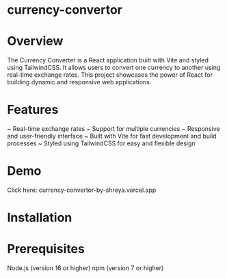 ﻿# currency-convertor

# Overview
The Currency Converter is a React application built with Vite and styled using TailwindCSS. It allows users to convert one currency to another using real-time exchange rates. This project showcases the power of React for building dynamic and responsive web applications.

# Features
~ Real-time exchange rates
~ Support for multiple currencies
~ Responsive and user-friendly interface
~ Built with Vite for fast development and build processes
~ Styled using TailwindCSS for easy and flexible design

# Demo
Click here: currency-convertor-by-shreya.vercel.app

# Installation
# Prerequisites
Node.js (version 16 or higher)
npm (version 7 or higher)
